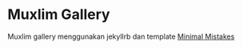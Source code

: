 # Muxlim Gallery

Muxlim gallery menggunakan jekyllrb dan template [Minimal Mistakes](https://github.com/mmistakes/minimal-mistakes/)


